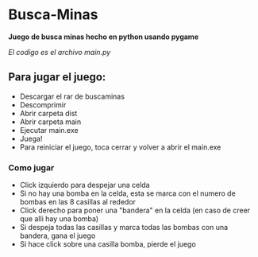 # Busca-Minas
**Juego de busca minas hecho en python usando pygame**

*El codigo es el archivo main.py*

## Para jugar el juego:
- Descargar el rar de buscaminas
- Descomprimir
- Abrir carpeta dist
- Abrir carpeta main
- Ejecutar main.exe
- Juega!
- Para reiniciar el juego, toca cerrar y volver a abrir el main.exe

### Como jugar
- Click izquierdo para despejar una celda
- Si no hay una bomba en la celda, esta se marca con el numero de bombas en las 8 casillas al rededor
- Click derecho para poner una "bandera" en la celda (en caso de creer que alli hay una bomba)
- Si despeja todas las casillas y marca todas las bombas con una bandera, gana el juego
- Si hace click sobre una casilla bomba, pierde el juego
